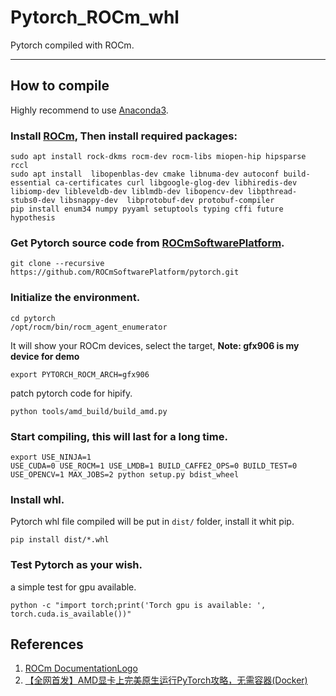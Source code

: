 # Pytorch_ROCm_whl
Pytorch compiled with ROCm.

---

## How to compile
  Highly recommend to use [Anaconda3](https://www.anaconda.com/).

### Install [ROCm](https://rocmdocs.amd.com/en/latest/Installation_Guide/Installation-Guide.html#ubuntu), Then install required packages:
  ```
  sudo apt install rock-dkms rocm-dev rocm-libs miopen-hip hipsparse rccl
  sudo apt install  libopenblas-dev cmake libnuma-dev autoconf build-essential ca-certificates curl libgoogle-glog-dev libhiredis-dev libiomp-dev libleveldb-dev liblmdb-dev libopencv-dev libpthread-stubs0-dev libsnappy-dev  libprotobuf-dev protobuf-compiler
  pip install enum34 numpy pyyaml setuptools typing cffi future hypothesis
  ```
  
### Get Pytorch source code from [ROCmSoftwarePlatform](https://github.com/ROCmSoftwarePlatform/pytorch).
  ```
  git clone --recursive https://github.com/ROCmSoftwarePlatform/pytorch.git
  ```

### Initialize the environment.
  ```
  cd pytorch
  /opt/rocm/bin/rocm_agent_enumerator
  ```
  
  It will show your ROCm devices, select the target, **Note: gfx906 is my device for demo**
  
  ```
  export PYTORCH_ROCM_ARCH=gfx906
  ```
  
  patch pytorch code for hipify.
  
  ```
  python tools/amd_build/build_amd.py
  ```
  
### Start compiling, this will last for a long time.
  ```
  export USE_NINJA=1
  USE_CUDA=0 USE_ROCM=1 USE_LMDB=1 BUILD_CAFFE2_OPS=0 BUILD_TEST=0 USE_OPENCV=1 MAX_JOBS=2 python setup.py bdist_wheel
  ```
  
### Install whl.
  Pytorch whl file compiled will be put in `dist/` folder, install it whit pip.
  ```
  pip install dist/*.whl
  ```
  
### Test Pytorch as your wish.
  a simple test for gpu available.
  ```
  python -c "import torch;print('Torch gpu is available: ', torch.cuda.is_available())"
  ```
  
## References

1. [ROCm DocumentationLogo](https://rocmdocs.amd.com/en/latest/)
2. [【全网首发】AMD显卡上完美原生运行PyTorch攻略，无需容器(Docker)](https://zhuanlan.zhihu.com/p/67940936)
